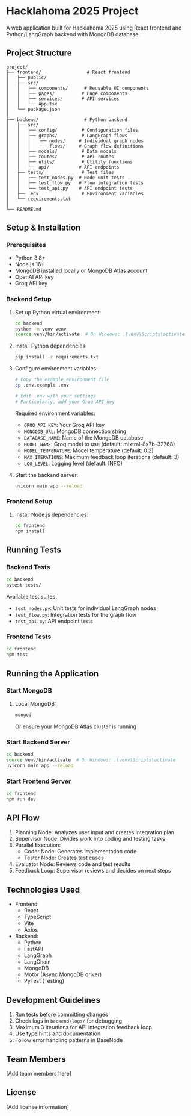 # Hacklahoma 2025 Project

A web application built for Hacklahoma 2025 using React frontend and Python/LangGraph backend with MongoDB database.

## Project Structure

```
project/
├── frontend/                 # React frontend
│   ├── public/
│   ├── src/
│   │   ├── components/      # Reusable UI components
│   │   ├── pages/          # Page components
│   │   ├── services/       # API services
│   │   └── App.tsx
│   └── package.json
│
├── backend/                 # Python backend
│   ├── src/
│   │   ├── config/         # Configuration files
│   │   ├── graphs/         # LangGraph flows
│   │   │   ├── nodes/     # Individual graph nodes
│   │   │   └── flows/     # Graph flow definitions
│   │   ├── models/         # Data models
│   │   ├── routes/         # API routes
│   │   ├── utils/          # Utility functions
│   │   └── api/           # API endpoints
│   ├── tests/              # Test files
│   │   ├── test_nodes.py  # Node unit tests
│   │   ├── test_flow.py   # Flow integration tests
│   │   └── test_api.py    # API endpoint tests
│   ├── .env                # Environment variables
│   └── requirements.txt
│
└── README.md
```

## Setup & Installation

### Prerequisites
- Python 3.8+
- Node.js 16+
- MongoDB installed locally or MongoDB Atlas account
- OpenAI API key
- Groq API key

### Backend Setup
1. Set up Python virtual environment:
   ```bash
   cd backend
   python -m venv venv
   source venv/bin/activate  # On Windows: .\venv\Scripts\activate
   ```

2. Install Python dependencies:
   ```bash
   pip install -r requirements.txt
   ```

3. Configure environment variables:
   ```bash
   # Copy the example environment file
   cp .env.example .env
   
   # Edit .env with your settings
   # Particularly, add your Groq API key
   ```
   
   Required environment variables:
   - `GROQ_API_KEY`: Your Groq API key
   - `MONGODB_URL`: MongoDB connection string
   - `DATABASE_NAME`: Name of the MongoDB database
   - `MODEL_NAME`: Groq model to use (default: mixtral-8x7b-32768)
   - `MODEL_TEMPERATURE`: Model temperature (default: 0.2)
   - `MAX_ITERATIONS`: Maximum feedback loop iterations (default: 3)
   - `LOG_LEVEL`: Logging level (default: INFO)

4. Start the backend server:
   ```bash
   uvicorn main:app --reload
   ```

### Frontend Setup
1. Install Node.js dependencies:
   ```bash
   cd frontend
   npm install
   ```

## Running Tests

### Backend Tests
```bash
cd backend
pytest tests/
```

Available test suites:
- `test_nodes.py`: Unit tests for individual LangGraph nodes
- `test_flow.py`: Integration tests for the graph flow
- `test_api.py`: API endpoint tests

### Frontend Tests
```bash
cd frontend
npm test
```

## Running the Application

### Start MongoDB
1. Local MongoDB:
   ```bash
   mongod
   ```
   Or ensure your MongoDB Atlas cluster is running

### Start Backend Server
```bash 
cd backend
source venv/bin/activate  # On Windows: .\venv\Scripts\activate
uvicorn main:app --reload
```

### Start Frontend Server
```bash
cd frontend
npm run dev
```

## API Flow
1. Planning Node: Analyzes user input and creates integration plan
2. Supervisor Node: Divides work into coding and testing tasks
3. Parallel Execution:
   - Coder Node: Generates implementation code
   - Tester Node: Creates test cases
4. Evaluator Node: Reviews code and test results
5. Feedback Loop: Supervisor reviews and decides on next steps

## Technologies Used
- Frontend:
  - React
  - TypeScript
  - Vite
  - Axios
- Backend:
  - Python
  - FastAPI
  - LangGraph
  - LangChain
  - MongoDB
  - Motor (Async MongoDB driver)
  - PyTest (Testing)

## Development Guidelines
1. Run tests before committing changes
2. Check logs in `backend/logs/` for debugging
3. Maximum 3 iterations for API integration feedback loop
4. Use type hints and documentation
5. Follow error handling patterns in BaseNode

## Team Members
[Add team members here]

## License
[Add license information]

